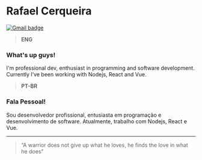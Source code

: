 # Rafael Cerqueira
[![Gmail badge](https://img.shields.io/badge/-Gmail:_Rafael_Cerqueira-cc0000?style=flat-square&logo=Gmail&logoColor=white&link=mailto:rafascerqueira.dev@gmail.com)](mailto:rafascerqueira.dev@gmail.com) 
> **ENG**
### What's up guys!
 
I'm professional dev, enthusiast in programming and software development. Currently I’ve been working with Nodejs, React and Vue.

> **PT-BR**
### Fala Pessoal!
Sou desenvolvedor profissional, entusiasta em programação e desenvolvimento de software. Atualmente, trabalho com Nodejs, React e Vue.


---
> “A warrior does not give up what he loves, he finds the love in what he does”
